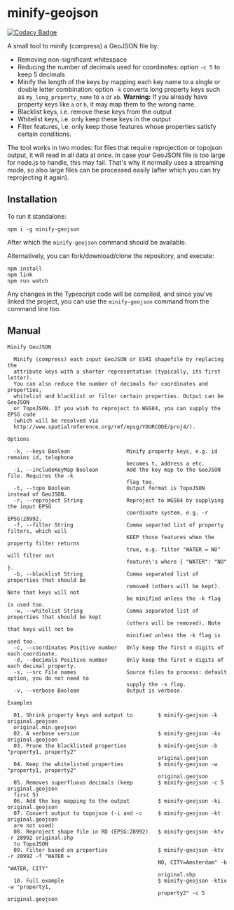 # minify-geojson

[![Codacy Badge](https://api.codacy.com/project/badge/Grade/786f95aba4434d0bb464d820f096d63d)](https://www.codacy.com/app/erikvullings/minify-geojson?utm_source=github.com&utm_medium=referral&utm_content=TNOCS/minify-geojson&utm_campaign=badger)

A small tool to minify (compress) a GeoJSON file by:

- Removing non-significant whitespace
- Reducing the number of decimals used for coordinates: option `-c 5` to keep 5 decimals
- Minify the length of the keys by mapping each key name to a single or double letter combination: option `-k` converts long property keys such as `my_long_property_name` to `a` or `ab`. **Warning:** If you already have property keys like `a` or `b`, it may map them to the wrong name.
- Blacklist keys, i.e. remove these keys from the output
- Whitelist keys, i.e. only keep these keys in the output
- Filter features, i.e. only keep those features whose properties satisfy certain conditions.

The tool works in two modes: for files that require reprojection or topojson output, it will read in all data at once. In case your GeoJSON file is too large for node.js to handle, this may fail. That's why it normally uses a streaming mode, so also large files can be processed easily (after which you can try reprojecting it again).

## Installation

To run it standalone:

```shell
npm i -g minify-geojson
```

After which the `minify-geojson` command should be available.

Alternatively, you can fork/download/clone the repository, and execute:

```shell
npm install
npm link
npm run watch
```

Any changes in the Typescript code will be compiled, and since you've linked the project, you can use the `minify-geojson` command from the command line too.

## Manual

```shell
Minify GeoJSON

  Minify (compress) each input GeoJSON or ESRI shapefile by replacing the
  attribute keys with a shorter representation (typically, its first letter).
  You can also reduce the number of decimals for coordinates and properties,
  whitelist and blacklist or filter certain properties. Output can be GeoJSON
  or TopoJSON. If you wish to reproject to WGS84, you can supply the EPSG code
  (which will be resolved via
  http://www.spatialreference.org/ref/epsg/YOURCODE/proj4/).

Options

  -k, --keys Boolean                  Minify property keys, e.g. id remains id, telephone
                                      becomes t, address a etc.
  -i, --includeKeyMap Boolean         Add the key map to the GeoJSON file. Requires the -k
                                      flag too.
  -t, --topo Boolean                  Output format is TopoJSON instead of GeoJSON.
  -r, --reproject String              Reproject to WGS84 by supplying the input EPSG
                                      coordinate system, e.g. -r EPSG:28992.
  -f, --filter String                 Comma separted list of property filters, which will
                                      KEEP those features when the property filter returns
                                      true, e.g. filter "WATER = NO" will filter out
                                      feature\'s where { "WATER": "NO" }.
  -b, --blacklist String              Comma separated list of properties that should be
                                      removed (others will be kept). Note that keys will not
                                      be minified unless the -k flag is used too.
  -w, --whitelist String              Comma separated list of properties that should be kept
                                      (others will be removed). Note that keys will not be
                                      minified unless the -k flag is used too.
  -c, --coordinates Positive number   Only keep the first n digits of each coordinate.
  -d, --decimals Positive number      Only keep the first n digits of each decimal property.
  -s, --src File names                Source files to process: default option, you do not need to
                                      supply the -s flag.
  -v, --verbose Boolean               Output is verbose.

Examples

  01. Shrink property keys and output to        $ minify-geojson -k original.geojson
  original.min.geojson
  02. A verbose version                         $ minify-geojson -kv original.geojson
  03. Prune the blacklisted properties          $ minify-geojson -b "property1, property2"
                                                original.geojson
  04. Keep the whitelisted properties           $ minify-geojson -w "property1, property2"
                                                original.geojson
  05. Removes superfluous decimals (keep        $ minify-geojson -c 5 original.geojson
  first 5)
  06. Add the key mapping to the output         $ minify-geojson -ki original.geojson
  07. Convert output to topojson (-i and -c     $ minify-geojson -kt original.geojson
  are not used)
  08. Reproject shape file in RD (EPSG:28992)   $ minify-geojson -ktv -r 28992 original.shp
  to TopoJSON
  09. Filter based on properties                $ minify-geojson -ktv -r 28992 -f "WATER =
                                                NO, CITY=Amsterdam" -b "WATER, CITY"
                                                original.shp
  10. Full example                              $ minify-geojson -ktiv -w "property1,
                                                property2" -c 5 original.geojson
```
